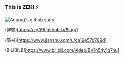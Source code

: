 ### This is ZEKI ⚡

<!--
**ZYF99/ZYF99** is a ✨ _special_ ✨ repository because its `README.md` (this file) appears on your GitHub profile.

Here are some ideas to get you started:

- 🔭 I’m currently working on ...
- 🌱 I’m currently learning ...
- 👯 I’m looking to collaborate on ...
- 🤔 I’m looking for help with ...
- 💬 Ask me about ...
- 📫 How to reach me: ...
- 😄 Pronouns: ...
- ⚡ Fun fact: ...
-->
![Anurag's github stats](https://github-readme-stats.vercel.app/api?username=ZYF99&show_icons=true&theme=onedark)

(博客)[https://zyf99.github.io/Blog/]

(简书)[https://www.jianshu.com/u/ca19e57d789d]

(BILIBILI)[https://www.bilibili.com/video/BV1n54y1q7nu]
